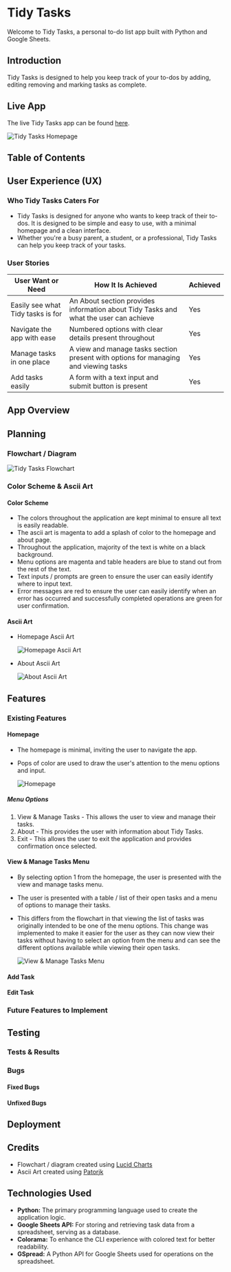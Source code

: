 # Tidy Tasks
Welcome to Tidy Tasks, a personal to-do list app built with Python and Google Sheets.

## Introduction
Tidy Tasks is designed to help you keep track of your to-dos by adding, editing removing and marking tasks as complete.

## Live App
The live Tidy Tasks app can be found [here](https://tidy-tasks-9ed489f18853.herokuapp.com/).

![Tidy Tasks Homepage](README-media/tidy-tasks-homepage.png)

## Table of Contents

## User Experience (UX)
### Who Tidy Tasks Caters For
- Tidy Tasks is designed for anyone who wants to keep track of their to-dos. It is designed to be simple and easy to use, with a minimal homepage and a clean interface.
- Whether you're a busy parent, a student, or a professional, Tidy Tasks can help you keep track of your tasks.

### User Stories
| User Want or Need      | How It Is Achieved | Achieved |
| ----------- | ----------- | ----------- |
| Easily see what Tidy tasks is for      | An About section provides information about Tidy Tasks and what the user can achieve       | Yes       |
| Navigate the app with ease      | Numbered options with clear details present throughout       | Yes       |
| Manage tasks in one place     | A view and manage tasks section present with options for managing and viewing tasks       | Yes       |
| Add tasks easily     | A form with a text input and submit button is present       | Yes       |

## App Overview


## Planning
### Flowchart / Diagram

![Tidy Tasks Flowchart](README-media/tidy-tasks-flowchart.png)

### Color Scheme & Ascii Art
#### Color Scheme
- The colors throughout the application are kept minimal to ensure all text is easily readable.
- The ascii art is magenta to add a splash of color to the homepage and about page.
- Throughout the application, majority of the text is white on a black background.
- Menu options are magenta and table headers are blue to stand out from the rest of the text.
- Text inputs / prompts are green to ensure the user can easily identify where to input text.
- Error messages are red to ensure the user can easily identify when an error has occurred and successfully completed operations are green for user confirmation.

#### Ascii Art
- Homepage Ascii Art
    
    ![Homepage Ascii Art](README-media/homepage-ascii-art.png)

- About Ascii Art
    
    ![About Ascii Art](README-media/about-ascii-art.png)

## Features
### Existing Features
#### Homepage
- The homepage is minimal, inviting the user to navigate the app.
- Pops of color are used to draw the user's attention to the menu options and input.

    ![Homepage](README-media/tidy-tasks-homepage.png)  
##### Menu Options
1. View & Manage Tasks - This allows the user to view and manage their tasks.
2. About - This provides the user with information about Tidy Tasks.
3. Exit - This allows the user to exit the application and provides confirmation once selected.

#### View & Manage Tasks Menu
- By selecting option 1 from the homepage, the user is presented with the view and manage tasks menu.
- The user is presented with a table / list of their open tasks and a menu of options to manage their tasks.
- This differs from the flowchart in that viewing the list of tasks was originally intended to be one of the menu options. This change was implemented to make it easier for the user as they can now view their tasks without having to select an option from the menu and can see the different options available while viewing their open tasks.

    ![View & Manage Tasks Menu](README-media/view-and-manage-tasks-menu.png)

#### Add Task

#### Edit Task

### Future Features to Implement

## Testing
### Tests & Results
### Bugs
#### Fixed Bugs
#### Unfixed Bugs

## Deployment

## Credits
- Flowchart / diagram created using [Lucid Charts](https://www.lucidchart.com/pages/)
- Ascii Art created using [Patorjk](https://patorjk.com/software/taag/#p=display&f=Graffiti&t=Type%20Something%20)

## Technologies Used
- **Python:** The primary programming language used to create the application logic.
- **Google Sheets API:** For storing and retrieving task data from a spreadsheet, serving as a database.
- **Colorama:** To enhance the CLI experience with colored text for better readability.
- **GSpread:** A Python API for Google Sheets used for operations on the spreadsheet.
